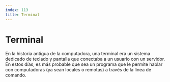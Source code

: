 ```yaml
---
index: 113
title: Terminal
---
```

# Terminal 

En la historia antigua de la computadora, una terminal era un sistema dedicado de teclado y pantalla que conectaba a un usuario con un servidor. En estos días, es más probable que sea un programa que le permite hablar con computadoras (ya sean locales o remotas) a través de la línea de comando.